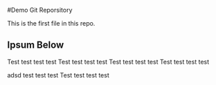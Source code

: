 #Demo Git Reporsitory

This is the first file in this repo.

## Ipsum Below

Test test test test
Test test test test
Test test test test
Test test test test


adsd test test test
Test test test test
